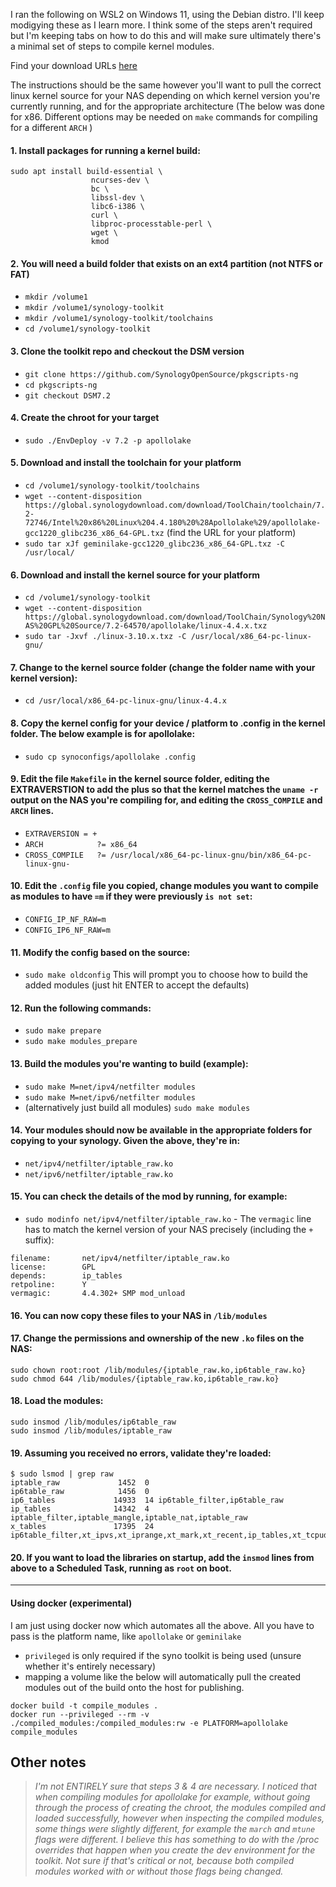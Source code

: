 I ran the following on WSL2 on Windows 11, using the Debian distro.
I'll keep modigying these as I learn more. I think some of the steps aren't required but I'm keeping tabs on how to do this and will make sure ultimately there's a minimal set of steps to compile kernel modules.

Find your download URLs [here](https://archive.synology.com/download/ToolChain)

The instructions should be the same however you'll want to pull the correct linux kernel source for your NAS depending on which kernel version you're currently running, and for the appropriate architecture (The below was done for x86. Different options may be needed on `make` commands for compiling for a different `ARCH` )

#### 1. Install packages for running a kernel build:
```
sudo apt install build-essential \
                  ncurses-dev \
                  bc \
                  libssl-dev \
                  libc6-i386 \
                  curl \
                  libproc-processtable-perl \
                  wget \
                  kmod
```

#### 2. You will need a build folder that exists on an ext4 partition (not NTFS or FAT)
 * `mkdir /volume1`
 * `mkdir /volume1/synology-toolkit`
 * `mkdir /volume1/synology-toolkit/toolchains`
 * `cd /volume1/synology-toolkit`


#### 3. Clone the toolkit repo and checkout the DSM version
 * `git clone https://github.com/SynologyOpenSource/pkgscripts-ng`
 * `cd pkgscripts-ng`
 * `git checkout DSM7.2`

#### 4. Create the chroot for your target
 * `sudo ./EnvDeploy -v 7.2 -p apollolake`

#### 5. Download and install the toolchain for your platform
 * `cd /volume1/synology-toolkit/toolchains`
 * `wget --content-disposition https://global.synologydownload.com/download/ToolChain/toolchain/7.2-72746/Intel%20x86%20Linux%204.4.180%20%28Apollolake%29/apollolake-gcc1220_glibc236_x86_64-GPL.txz` (find the URL for your platform)
 * `sudo tar xJf geminilake-gcc1220_glibc236_x86_64-GPL.txz -C /usr/local/`

#### 6. Download and install the kernel source for your platform
 * `cd /volume1/synology-toolkit`
 * `wget --content-disposition https://global.synologydownload.com/download/ToolChain/Synology%20NAS%20GPL%20Source/7.2-64570/apollolake/linux-4.4.x.txz`
 * `sudo tar -Jxvf ./linux-3.10.x.txz -C /usr/local/x86_64-pc-linux-gnu/`

#### 7. Change to the kernel source folder (change the folder name with your kernel version):
 * `cd /usr/local/x86_64-pc-linux-gnu/linux-4.4.x`

#### 8. Copy the kernel config for your device / platform to .config in the kernel folder. The below example is for apollolake:
 * `sudo cp synoconfigs/apollolake .config`

#### 9. Edit the file `Makefile` in the kernel source folder, editing the EXTRAVERSTION to add the plus so that the kernel matches the `uname -r` output on the NAS you're compiling for, and editing the `CROSS_COMPILE` and `ARCH` lines.
 * `EXTRAVERSION = +`
 * `ARCH            ?= x86_64`
 * `CROSS_COMPILE   ?= /usr/local/x86_64-pc-linux-gnu/bin/x86_64-pc-linux-gnu-`

#### 10. Edit the `.config` file you copied, change modules you want to compile as modules to have `=m` if they were previously `is not set`:
 * `CONFIG_IP_NF_RAW=m`
 * `CONFIG_IP6_NF_RAW=m`

#### 11. Modify the config based on the source:
 * `sudo make oldconfig` This will prompt you to choose how to build the added modules (just hit ENTER to accept the defaults)

#### 12. Run the following commands:
 * `sudo make prepare`
 * `sudo make modules_prepare`

#### 13. Build the modules you're wanting to build (example):
 * `sudo make M=net/ipv4/netfilter modules`
 * `sudo make M=net/ipv6/netfilter modules`
 * (alternatively just build all modules) `sudo make modules`

#### 14. Your modules should now be available in the appropriate folders for copying to your synology. Given the above, they're in:
 * `net/ipv4/netfilter/iptable_raw.ko`
 * `net/ipv6/netfilter/iptable_raw.ko`

#### 15. You can check the details of the mod by running, for example:
 * `sudo modinfo net/ipv4/netfilter/iptable_raw.ko` - The `vermagic` line has to match the kernel version of your NAS precisely (including the `+` suffix):
```
filename:       net/ipv4/netfilter/iptable_raw.ko
license:        GPL
depends:        ip_tables
retpoline:      Y
vermagic:       4.4.302+ SMP mod_unload
```

#### 16. You can now copy these files to your NAS in `/lib/modules`

#### 17. Change the permissions and ownership of the new `.ko` files on the NAS:
```
sudo chown root:root /lib/modules/{iptable_raw.ko,ip6table_raw.ko}
sudo chmod 644 /lib/modules/{iptable_raw.ko,ip6table_raw.ko}
```

#### 18. Load the modules:
```
sudo insmod /lib/modules/ip6table_raw
sudo insmod /lib/modules/iptable_raw
```

#### 19. Assuming you received no errors, validate they're loaded:
```
$ sudo lsmod | grep raw
iptable_raw             1452  0
ip6table_raw            1456  0
ip6_tables             14933  14 ip6table_filter,ip6table_raw
ip_tables              14342  4 iptable_filter,iptable_mangle,iptable_nat,iptable_raw
x_tables               17395  24 ip6table_filter,xt_ipvs,xt_iprange,xt_mark,xt_recent,ip_tables,xt_tcpudp,ipt_MASQUERADE,xt_geoip,xt_limit,xt_state,xt_conntrack,xt_LOG,xt_mac,xt_nat,xt_set,xt_multiport,iptable_filter,ip6table_raw,xt_REDIRECT,iptable_mangle,ip6_tables,xt_addrtype,iptable_raw
```

#### 20. If you want to load the libraries on startup, add the `insmod` lines from above to a Scheduled Task, running as `root` on boot.

-------------------

#### Using docker (experimental)

I am just using docker now which automates all the above. All you have to pass is the platform name, like `apollolake` or `geminilake`

* `privileged` is only required if the syno toolkit is being used (unsure whether it's entirely necessary) 
* mapping a volume like the below will automatically pull the created modules out of the build onto the host for publishing.

```
docker build -t compile_modules .
docker run --privileged --rm -v ./compiled_modules:/compiled_modules:rw -e PLATFORM=apollolake compile_modules
```

## Other notes

> *I'm not ENTIRELY sure that steps 3 & 4 are necessary. I noticed that when compiling modules for apollolake for example, without going through the process of creating the chroot, the modules compiled and loaded successfully, however when inspecting the compiled modules, some things were slightly different, for example the `march` and `mtune` flags were different. I believe this has something to do with the /proc overrides that happen when you create the dev environment for the toolkit. Not sure if that's critical or not, because both compiled modules worked with or without those flags being changed.*
